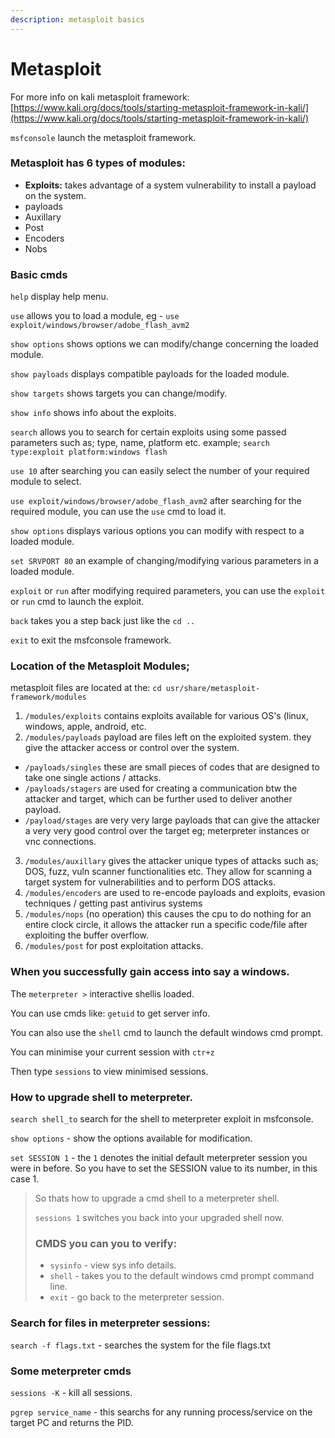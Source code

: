 ```yaml
---
description: metasploit basics
---
```


# Metasploit

For more info on kali metasploit framework: [https://www.kali.org/docs/tools/starting-metasploit-framework-in-kali/](https://www.kali.org/docs/tools/starting-metasploit-framework-in-kali/)

`msfconsole` launch the metasploit framework.

### Metasploit has 6 types of modules:

* **Exploits:** takes advantage of a system vulnerability to install a payload on the system.
* payloads
* Auxillary
* Post
* Encoders
* Nobs

### Basic cmds

`help` display help menu.

`use` allows you to load a module, eg - `use exploit/windows/browser/adobe_flash_avm2`

`show options` shows options we can modify/change concerning the loaded module.

`show payloads` displays compatible payloads for the loaded module.

`show targets` shows targets you can change/modify.

`show info` shows info about the exploits.

`search` allows you to search for certain exploits using some passed parameters such as; type, name, platform etc. example; `search type:exploit platform:windows flash`

`use 10` after searching you can easily select the number of your required module to select.

`use exploit/windows/browser/adobe_flash_avm2` after searching for the required module, you can use the `use` cmd to load it.

`show options` displays various options you can modify with respect to a loaded module.

`set SRVPORT 80` an example of changing/modifying various parameters in a loaded module.

`exploit` or `run` after modifying required parameters, you can use the `exploit` or `run` cmd to launch the exploit.

`back` takes you a step back just like the `cd ..`

`exit` to exit the msfconsole framework.



### Location of the Metasploit Modules;

metasploit files are located at the: `cd usr/share/metasploit-framework/modules`

1. `/modules/exploits` contains exploits available for various OS's (linux, windows, apple, android, etc.
2. `/modules/payloads` payload are files left on the exploited system. they give the attacker access or control over the system.

* `/payloads/singles` these are small pieces of codes that are designed to take one single actions / attacks.
* `/payloads/stagers` are used for creating a  communication btw the attacker and target, which can be further used to deliver another payload.
* `/payload/stages` are very very large payloads that can give the attacker a very very good control over the target eg; meterpreter instances or vnc connections.

3. `/modules/auxillary` gives the attacker unique types of attacks such as; DOS, fuzz, vuln scanner functionalities etc. They allow for scanning a target system for vulnerabilities and to perform DOS attacks.
4. `/modules/encoders` are used to re-encode payloads and exploits, evasion techniques / getting past antivirus systems
5. `/modules/nops` (no operation) this causes the cpu to do nothing for an entire clock circle, it allows the attacker run a specific code/file after exploiting the buffer overflow.
6. `/modules/post` for post exploitation attacks.



### When you successfully gain access into say a windows.

The `meterpreter >` interactive shellis loaded.

You can use cmds like: `getuid` to get server info.

You can also use the `shell` cmd to launch the default windows cmd prompt.

You can minimise your current session with `ctr+z`

Then type `sessions` to view minimised sessions.

### How to upgrade shell to meterpreter.

`search shell_to` search for the shell to meterpreter exploit in msfconsole.

`show options` - show the options available for modification.

`set SESSION 1` - the `1` denotes the initial default meterpreter session you were in before. So you have to set the SESSION value to its number, in this case 1.

> So thats how to upgrade a cmd shell to a meterpreter shell.
>
> `sessions 1` switches you back into your upgraded shell now.
>
> ### CMDS you can you to verify:
>
> * `sysinfo` - view sys info details.
> * `shell` - takes you to the default windows cmd prompt command line.
> * `exit` - go back to the meterpreter session.

### Search for files in meterpreter sessions:

`search -f flags.txt` - searches the system for the file flags.txt

### Some meterpreter cmds

`sessions -K` - kill all sessions.

`pgrep service_name` - this searchs for any running process/service on the target PC and returns the PID.




